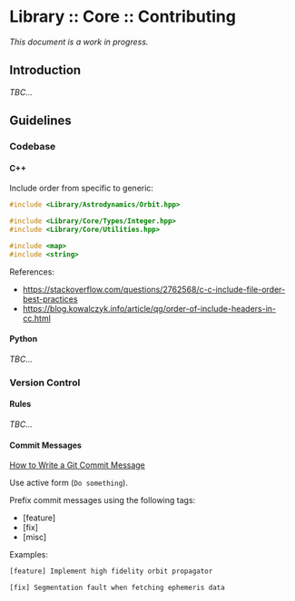 # Library :: Core :: Contributing

*This document is a work in progress.*

## Introduction

*TBC...*

## Guidelines

### Codebase

#### C++

Include order from specific to generic:

```cpp
#include <Library/Astrodynamics/Orbit.hpp>

#include <Library/Core/Types/Integer.hpp>
#include <Library/Core/Utilities.hpp>

#include <map>
#include <string>
```

References:

- https://stackoverflow.com/questions/2762568/c-c-include-file-order-best-practices
- https://blog.kowalczyk.info/article/qg/order-of-include-headers-in-cc.html

#### Python

*TBC...*

### Version Control

#### Rules

*TBC...*

#### Commit Messages

[How to Write a Git Commit Message](https://chris.beams.io/posts/git-commit/)

Use active form (`Do something`).

Prefix commit messages using the following tags:

- [feature]
- [fix]
- [misc]

Examples:

```txt
[feature] Implement high fidelity orbit propagator
```

```txt
[fix] Segmentation fault when fetching ephemeris data
```